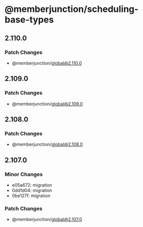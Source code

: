 # @memberjunction/scheduling-base-types

## 2.110.0

### Patch Changes

- @memberjunction/global@2.110.0

## 2.109.0

### Patch Changes

- @memberjunction/global@2.109.0

## 2.108.0

### Patch Changes

- @memberjunction/global@2.108.0

## 2.107.0

### Minor Changes

- e05a672: migration
- 0dd1d04: migration
- 0be127f: migration

### Patch Changes

- @memberjunction/global@2.107.0
